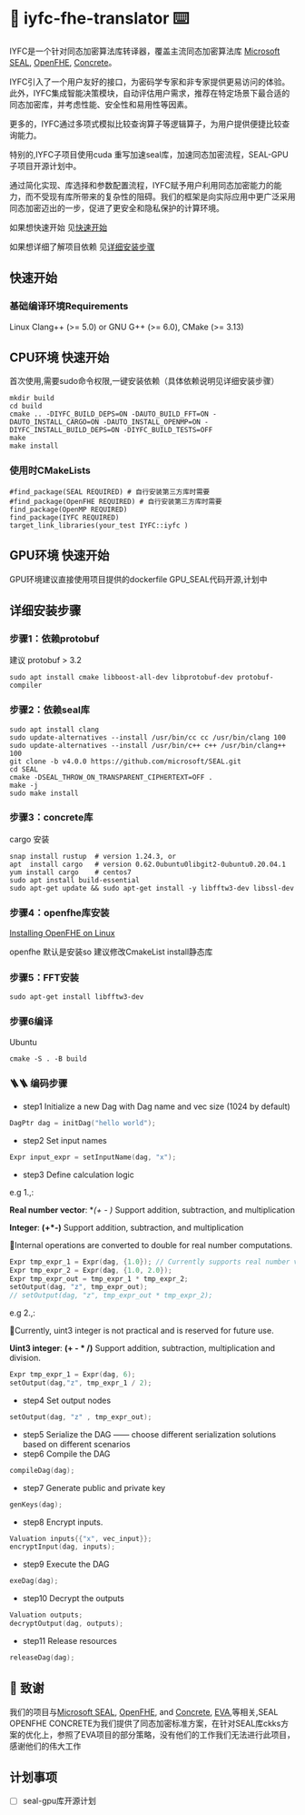 
#  🤖 iyfc-fhe-translator ⌨️

IYFC是一个针对同态加密算法库转译器，覆盖主流同态加密算法库 [Microsoft SEAL](https://github.com/microsoft/SEAL), [OpenFHE](https://github.com/openfheorg/openfhe-development),  [Concrete](https://github.com/zama-ai/concrete)。

IYFC引入了一个用户友好的接口，为密码学专家和非专家提供更易访问的体验。此外，IYFC集成智能决策模块，自动评估用户需求，推荐在特定场景下最合适的同态加密库，并考虑性能、安全性和易用性等因素。

更多的，IYFC通过多项式模拟比较查询算子等逻辑算子，为用户提供便捷比较查询能力。

特别的,IYFC子项目使用cuda 重写加速seal库，加速同态加密流程，SEAL-GPU子项目开源计划中。

通过简化实现、库选择和参数配置流程，IYFC赋予用户利用同态加密能力的能力，而不受现有库所带来的复杂性的阻碍。我们的框架是向实际应用中更广泛采用同态加密迈出的一步，促进了更安全和隐私保护的计算环境。

如果想快速开始 见[快速开始](#快速开始)

如果想详细了解项目依赖 见[详细安装步骤](#详细安装步骤)

## 快速开始

### 基础编译环境Requirements

Linux Clang++ (>= 5.0) or GNU G++ (>= 6.0), CMake (>= 3.13)

## CPU环境 快速开始

首次使用,需要sudo命令权限,一键安装依赖（具体依赖说明见详细安装步骤）

```shell
mkdir build
cd build
cmake .. -DIYFC_BUILD_DEPS=ON -DAUTO_BUILD_FFT=ON -DAUTO_INSTALL_CARGO=ON -DAUTO_INSTALL_OPENMP=ON -DIYFC_INSTALL_BUILD_DEPS=ON -DIYFC_BUILD_TESTS=OFF
make 
make install
```

### 使用时CMakeLists

```shell
#find_package(SEAL REQUIRED) # 自行安装第三方库时需要
#find_package(OpenFHE REQUIRED) # 自行安装第三方库时需要
find_package(OpenMP REQUIRED)
find_package(IYFC REQUIRED)
target_link_libraries(your_test IYFC::iyfc )
```

## GPU环境 快速开始

GPU环境建议直接使用项目提供的dockerfile
GPU_SEAL代码开源,计划中

## 详细安装步骤

### 步骤1：依赖protobuf

建议 protobuf > 3.2

```shell
sudo apt install cmake libboost-all-dev libprotobuf-dev protobuf-compiler
```

### 步骤2：依赖seal库

```shell
sudo apt install clang
sudo update-alternatives --install /usr/bin/cc cc /usr/bin/clang 100
sudo update-alternatives --install /usr/bin/c++ c++ /usr/bin/clang++ 100
git clone -b v4.0.0 https://github.com/microsoft/SEAL.git
cd SEAL
cmake -DSEAL_THROW_ON_TRANSPARENT_CIPHERTEXT=OFF .
make -j
sudo make install
```

### 步骤3：concrete库

cargo 安装

```shell
snap install rustup  # version 1.24.3, or
apt  install cargo   # version 0.62.0ubuntu0libgit2-0ubuntu0.20.04.1
yum install cargo    # centos7
sudo apt install build-essential
sudo apt-get update && sudo apt-get install -y libfftw3-dev libssl-dev
```

### 步骤4：openfhe库安装

[Installing OpenFHE on Linux](https://openfhe-development.readthedocs.io/en/latest/sphinx_rsts/intro/installation/linux.html)

openfhe 默认是安装so  建议修改CmakeList install静态库

### 步骤5：FFT安装

```shell
sudo apt-get install libfftw3-dev
```

### 步骤6编译

Ubuntu

```shell
cmake -S . -B build
```

### 🪜🪜 编码步骤

* step1  Initialize a new Dag with Dag name and vec size (1024 by default)

```cpp
DagPtr dag = initDag("hello world");
```

* step2  Set input names

```cpp
Expr input_expr = setInputName(dag, "x");
```

* step3  Define calculation logic

e.g 1.,:

**Real number vector**: **(+ - *)** Support addition, subtraction, and multiplication

**Integer**: **(+*-)** Support addition, subtraction, and multiplication

📢Internal operations are converted to double for real number computations.

```cpp
Expr tmp_expr_1 = Expr(dag, {1.0}); // Currently supports real number vectors
Expr tmp_expr_2 = Expr(dag, {1.0, 2.0});
Expr tmp_expr_out = tmp_expr_1 * tmp_expr_2;
setOutput(dag, "z", tmp_expr_out);
// setOutput(dag, "z", tmp_expr_out * tmp_expr_2);
```

e.g 2.,:

📢Currently, uint3 integer is not practical and is reserved for future use.

**Uint3 integer**: **(+ - * /)** Support addition, subtraction, multiplication and division.

```cpp
Expr tmp_expr_1 = Expr(dag, 6);
setOutput(dag,"z", tmp_expr_1 / 2);
```

* step4  Set output nodes


```cpp
setOutput(dag, "z" , tmp_expr_out);
```

* step5  Serialize the DAG —— choose different serialization solutions based on different scenarios
* step6  Compile the DAG

```cpp
compileDag(dag);
```

* step7  Generate public and private key

```cpp
genKeys(dag);
```

* step8  Encrypt inputs.

```cpp
Valuation inputs{{"x", vec_input}};
encryptInput(dag, inputs);
```

* step9  Execute the DAG

```cpp
exeDag(dag);
```

* step10  Decrypt the outputs

```cpp
Valuation outputs;
decryptOutput(dag, outputs);
```

* step11  Release resources

```cpp
releaseDag(dag);
```

## 💐 致谢

我们的项目与[Microsoft SEAL](https://github.com/microsoft/SEAL), [OpenFHE](https://github.com/openfheorg/openfhe-development), and [Concrete](https://github.com/zama-ai/concrete), [EVA](https://github.com/microsoft/EVA/tree/main/eva),等相关,SEAL OPENFHE CONCRETE为我们提供了同态加密标准方案，在针对SEAL库ckks方案的优化上，参照了EVA项目的部分策略，没有他们的工作我们无法进行此项目，感谢他们的伟大工作

## 计划事项

-[ ] seal-gpu库开源计划
